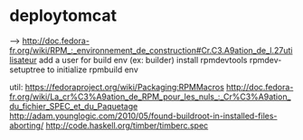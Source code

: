 # deploytomcat

--> http://doc.fedora-fr.org/wiki/RPM_:_environnement_de_construction#Cr.C3.A9ation_de_l.27utilisateur
add a user for build env (ex: builder)
install rpmdevtools
rpmdev-setuptree to initialize rpmbuild env

util:
https://fedoraproject.org/wiki/Packaging:RPMMacros
http://doc.fedora-fr.org/wiki/La_cr%C3%A9ation_de_RPM_pour_les_nuls_:_Cr%C3%A9ation_du_fichier_SPEC_et_du_Paquetage
http://adam.younglogic.com/2010/05/found-buildroot-in-installed-files-aborting/
http://code.haskell.org/timber/timberc.spec
